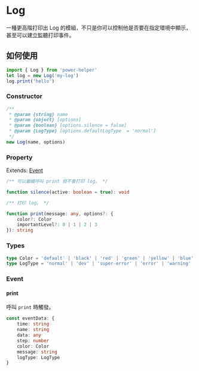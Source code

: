 # Log

一種更高階打印出 Log 的模組，不只是你可以控制他是否要在指定環境中顯示，甚至可以建立監聽打印事件。

## 如何使用

```ts
import { Log } from 'power-helper'
let log = new Log('my-log')
log.print('hello')
```

### Constructor

```ts
/**
 * @param {string} name
 * @param {object} [options]
 * @param {boolean} [options.silence = false]
 * @param {LogType} [options.defaultLogType  = 'normal']
 */
new Log(name, options)
```

### Property

Extends: [Event]()

```ts
/** 可以繼續呼叫 print 但不會打印 log。 */

function silence(active: boolean = true): void

/** 打印 log。 */

function print(message: any, options?: {
    color?: Color
    importantLevel?: 0 | 1 | 2 | 3
}): string
```

### Types

```ts
type Color = 'default' | 'black' | 'red' | 'green' | 'yellow' | 'blue' | 'cyan' | 'white'
type LogType = 'normal' | 'dev' | 'super-error' | 'error' | 'warning' | 'fixme' | 'todo'
```

### Event

#### print

呼叫 `print` 時觸發。

```ts
const eventData: {
    time: string
    name: string
    data: any
    step: number
    color: Color
    message: string
    logType: LogType
}
```
